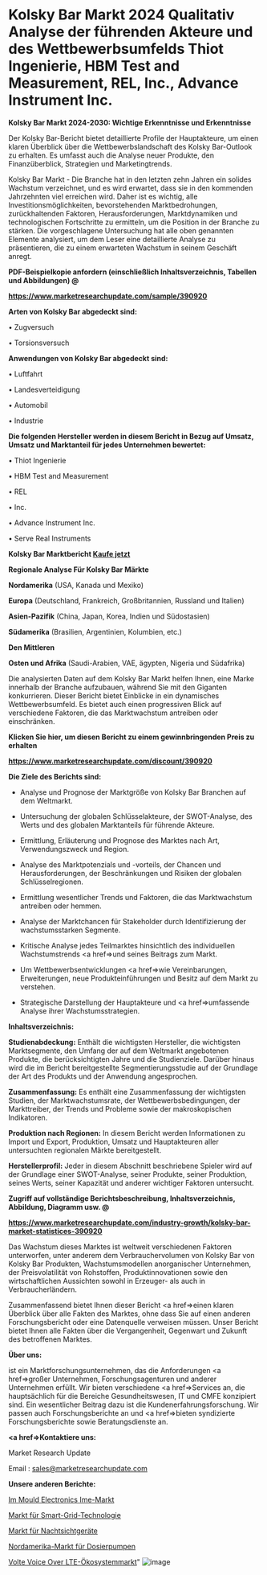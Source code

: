 # Kolsky Bar Markt 2024 Qualitativ Analyse der führenden Akteure und des Wettbewerbsumfelds Thiot Ingenierie, HBM Test and Measurement, REL, Inc., Advance Instrument Inc.

<strong>Kolsky Bar Markt 2024-2030: Wichtige Erkenntnisse und Erkenntnisse</strong>

Der Kolsky Bar-Bericht bietet detaillierte Profile der Hauptakteure, um einen klaren Überblick über die Wettbewerbslandschaft des Kolsky Bar-Outlook zu erhalten. Es umfasst auch die Analyse neuer Produkte, den Finanzüberblick, Strategien und Marketingtrends.

Kolsky Bar Markt - Die Branche hat in den letzten zehn Jahren ein solides Wachstum verzeichnet, und es wird erwartet, dass sie in den kommenden Jahrzehnten viel erreichen wird. Daher ist es wichtig, alle Investitionsmöglichkeiten, bevorstehenden Marktbedrohungen, zurückhaltenden Faktoren, Herausforderungen, Marktdynamiken und technologischen Fortschritte zu ermitteln, um die Position in der Branche zu stärken. Die vorgeschlagene Untersuchung hat alle oben genannten Elemente analysiert, um dem Leser eine detaillierte Analyse zu präsentieren, die zu einem erwarteten Wachstum in seinem Geschäft anregt.



<strong><b>PDF-Beispielkopie anfordern (einschließlich Inhaltsverzeichnis, Tabellen und Abbildungen) @ </b></strong>

<strong><a href=https://www.marketresearchupdate.com/sample/390920>

<strong>https://www.marketresearchupdate.com/sample/390920</u></a></strong></strong>



<strong>Arten von Kolsky Bar abgedeckt sind:</strong>

• Zugversuch

• Torsionsversuch



<strong>Anwendungen von Kolsky Bar abgedeckt sind:</strong>

• Luftfahrt

• Landesverteidigung

• Automobil

• Industrie



<strong>Die folgenden Hersteller werden in diesem Bericht in Bezug auf Umsatz, Umsatz und Marktanteil für jedes Unternehmen bewertet:</strong>

• Thiot Ingenierie

• HBM Test and Measurement

• REL

• Inc.

• Advance Instrument Inc.

• Serve Real Instruments



<strong>Kolsky Bar Marktbericht <a href=https://www.marketresearchupdate.com/buynow/390920>Kaufe jetzt</a></strong>



<strong>Regionale Analyse Für Kolsky Bar Märkte</strong>



<strong>Nordamerika</strong> (USA, Kanada und Mexiko)



<strong>Europa</strong> (Deutschland, Frankreich, Großbritannien, Russland und Italien)



<strong>Asien-Pazifik</strong> (China, Japan, Korea, Indien und Südostasien)



<strong>Südamerika</strong> (Brasilien, Argentinien, Kolumbien, etc.)



<strong>Den Mittleren</strong> 

<strong>Osten und Afrika</strong> (Saudi-Arabien, VAE, ägypten, Nigeria und Südafrika)

Die analysierten Daten auf dem Kolsky Bar Markt helfen Ihnen, eine Marke innerhalb der Branche aufzubauen, während Sie mit den Giganten konkurrieren. Dieser Bericht bietet Einblicke in ein dynamisches Wettbewerbsumfeld. Es bietet auch einen progressiven Blick auf verschiedene Faktoren, die das Marktwachstum antreiben oder einschränken.



<strong>Klicken Sie hier, um diesen Bericht zu einem gewinnbringenden Preis zu erhalten
</strong>

<strong><a href=https://www.marketresearchupdate.com/discount/390920>https://www.marketresearchupdate.com/discount/390920</b></u></strong></a>



<strong>Die Ziele des Berichts sind:</strong>

- Analyse und Prognose der Marktgröße von Kolsky Bar Branchen auf dem Weltmarkt.

- Untersuchung der globalen Schlüsselakteure, der SWOT-Analyse, des Werts und des globalen Marktanteils für führende Akteure.

- Ermittlung, Erläuterung und Prognose des Marktes nach Art, Verwendungszweck und Region.

- Analyse des Marktpotenzials und -vorteils, der Chancen und Herausforderungen, der Beschränkungen und Risiken der globalen Schlüsselregionen.

- Ermittlung wesentlicher Trends und Faktoren, die das Marktwachstum antreiben oder hemmen.

- Analyse der Marktchancen für Stakeholder durch Identifizierung der wachstumsstarken Segmente.

- Kritische Analyse jedes Teilmarktes hinsichtlich des individuellen Wachstumstrends <a href=>und</a> seines Beitrags zum Markt.

- Um Wettbewerbsentwicklungen <a href=>wie</a> Vereinbarungen, Erweiterungen, neue Produkteinführungen und Besitz auf dem Markt zu verstehen.

- Strategische Darstellung der Hauptakteure und <a href=>umfas</a>sende Analyse ihrer Wachstumsstrategien.



<strong>Inhaltsverzeichnis:</strong>



<strong>Studienabdeckung:</strong> Enthält die wichtigsten Hersteller, die wichtigsten Marktsegmente, den Umfang der auf dem Weltmarkt angebotenen Produkte, die berücksichtigten Jahre und die Studienziele. Darüber hinaus wird die im Bericht bereitgestellte Segmentierungsstudie auf der Grundlage der Art des Produkts und der Anwendung angesprochen.



<strong>Zusammenfassung:</strong> Es enthält eine Zusammenfassung der wichtigsten Studien, der Marktwachstumsrate, der Wettbewerbsbedingungen, der Markttreiber, der Trends und Probleme sowie der makroskopischen Indikatoren.



<strong>Produktion nach Regionen:</strong> In diesem Bericht werden Informationen zu Import und Export, Produktion, Umsatz und Hauptakteuren aller untersuchten regionalen Märkte bereitgestellt.



<strong>Herstellerprofil:</strong> Jeder in diesem Abschnitt beschriebene Spieler wird auf der Grundlage einer SWOT-Analyse, seiner Produkte, seiner Produktion, seines Werts, seiner Kapazität und anderer wichtiger Faktoren untersucht.



<strong><b>Zugriff auf vollständige Berichtsbeschreibung, Inhaltsverzeichnis, Abbildung, Diagramm usw. @ </b></strong>

<strong><a href=https://www.marketresearchupdate.com/industry-growth/kolsky-bar-market-statistices-390920>https://www.marketresearchupdate.com/industry-growth/kolsky-bar-market-statistices-390920</a></strong>

Das Wachstum dieses Marktes ist weltweit verschiedenen Faktoren unterworfen, unter anderem dem Verbrauchervolumen von Kolsky Bar von Kolsky Bar Produkten, Wachstumsmodellen anorganischer Unternehmen, der Preisvolatilität von Rohstoffen, Produktinnovationen sowie den wirtschaftlichen Aussichten sowohl in Erzeuger- als auch in Verbraucherländern.

Zusammenfassend bietet Ihnen dieser Bericht <a href=>einen</a> klaren Überblick über alle Fakten des Marktes, ohne dass Sie auf einen anderen Forschungsbericht oder eine Datenquelle verweisen müssen. Unser Bericht bietet Ihnen alle Fakten über die Vergangenheit, Gegenwart und Zukunft des betroffenen Marktes.



<strong>Über uns:</strong>

 ist ein Marktforschungsunternehmen, das die Anforderungen <a href=>großer</a> Unternehmen, Forschungsagenturen und anderer Unternehmen erfüllt. Wir bieten verschiedene <a href=>Services</a> an, die hauptsächlich für die Bereiche Gesundheitswesen, IT und CMFE konzipiert sind. Ein wesentlicher Beitrag dazu ist die Kundenerfahrungsforschung. Wir passen auch Forschungsberichte an und <a href=>bieten</a> syndizierte Forschungsberichte sowie Beratungsdienste an.



<strong><a href=>Kontaktiere uns:</a></strong>

Market Research Update

Email : sales@marketresearchupdate.com



<strong>Unsere anderen Berichte:</strong>

<a href=https://www.linkedin.com/pulse/in-mold-electronics-ime-market-current-business>Im Mould Electronics Ime-Markt</a>

<a href=https://www.linkedin.com/pulse/smart-grid-technology-market-size-industry-growth>Markt für Smart-Grid-Technologie</a>

<a href=https://www.linkedin.com/pulse/night-vision-devices-market-2023-remarking-enormous-growth>Markt für Nachtsichtgeräte</a>

<a href=https://www.linkedin.com/pulse/north-america-metering-pumps-market-2023-usd>Nordamerika-Markt für Dosierpumpen</a>

<a href=https://www.linkedin.com/pulse/volte-voice-over-lte-ecosystem-market-xs0qc/>Volte Voice Over LTE-Ökosystemmarkt</a>"
![image](https://github.com/Gayatrikarjule/Market-Analysis-361/assets/97346546/342b6620-3ea6-4a50-9c3b-e3ae9318c96c)
